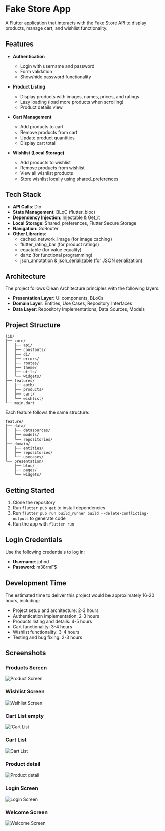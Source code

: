 # Fake Store App

A Flutter application that interacts with the Fake Store API to display products, manage cart, and wishlist functionality.

## Features

- **Authentication**
  - Login with username and password
  - Form validation
  - Show/hide password functionality

- **Product Listing**
  - Display products with images, names, prices, and ratings
  - Lazy loading (load more products when scrolling)
  - Product details view

- **Cart Management**
  - Add products to cart
  - Remove products from cart
  - Update product quantities
  - Display cart total

- **Wishlist (Local Storage)**
  - Add products to wishlist
  - Remove products from wishlist
  - View all wishlist products
  - Store wishlist locally using shared_preferences

## Tech Stack

- **API Calls**: Dio
- **State Management**: BLoC (flutter_bloc)
- **Dependency Injection**: Injectable & Get_it
- **Local Storage**: Shared_preferences, Flutter Secure Storage
- **Navigation**: GoRouter
- **Other Libraries**:
  - cached_network_image (for image caching)
  - flutter_rating_bar (for product ratings)
  - equatable (for value equality)
  - dartz (for functional programming)
  - json_annotation & json_serializable (for JSON serialization)

## Architecture

The project follows Clean Architecture principles with the following layers:

- **Presentation Layer**: UI components, BLoCs
- **Domain Layer**: Entities, Use Cases, Repository Interfaces
- **Data Layer**: Repository Implementations, Data Sources, Models

## Project Structure

```
lib/
├── core/
│   ├── api/
│   ├── constants/
│   ├── di/
│   ├── errors/
│   ├── routes/
│   ├── theme/
│   ├── utils/
│   └── widgets/
├── features/
│   ├── auth/
│   ├── products/
│   ├── cart/
│   └── wishlist/
└── main.dart
```

Each feature follows the same structure:

```
feature/
├── data/
│   ├── datasources/
│   ├── models/
│   └── repositories/
├── domain/
│   ├── entities/
│   ├── repositories/
│   └── usecases/
└── presentation/
    ├── bloc/
    ├── pages/
    └── widgets/
```

## Getting Started

1. Clone the repository
2. Run `flutter pub get` to install dependencies
3. Run `flutter pub run build_runner build --delete-conflicting-outputs` to generate code
4. Run the app with `flutter run`

## Login Credentials

Use the following credentials to log in:

- **Username**: johnd
- **Password**: m38rmF$

## Development Time

The estimated time to deliver this project would be approximately 16-20 hours, including:

- Project setup and architecture: 2-3 hours
- Authentication implementation: 2-3 hours
- Products listing and details: 4-5 hours
- Cart functionality: 3-4 hours
- Wishlist functionality: 3-4 hours
- Testing and bug fixing: 2-3 hours



## Screenshots

### Products Screen
![Product Screen](screenshots/Simulator%20Screenshot%20-%20iPhone%2015%20Pro%20Max%20-%202025-05-26%20at%2002.00.30.png)

### Wishlist Screen
![Wsihlist Screen](screenshots/Simulator%20Screenshot%20-%20iPhone%2015%20Pro%20Max%20-%202025-05-26%20at%2002.00.39.png)

### Cart List empty
!['Cart List](screenshots/Simulator%20Screenshot%20-%20iPhone%2015%20Pro%20Max%20-%202025-05-26%20at%2002.00.43.png)

### Cart List
![Cart List](screenshots/Simulator%20Screenshot%20-%20iPhone%2015%20Pro%20Max%20-%202025-05-26%20at%2002.00.52.png)

### Product detail
![Product detail](screenshots/Simulator%20Screenshot%20-%20iPhone%2015%20Pro%20Max%20-%202025-05-26%20at%2002.00.59.png)

### Login Screen
![Login Screen](screenshots/Simulator%20Screenshot%20-%20iPhone%2015%20Pro%20Max%20-%202025-05-26%20at%2002.02.42.png)

### Welcome Screen
![Welcome Screen](screenshots/Simulator%20Screenshot%20-%20iPhone%2015%20Pro%20Max%20-%202025-05-26%20at%2002.02.57.png)
